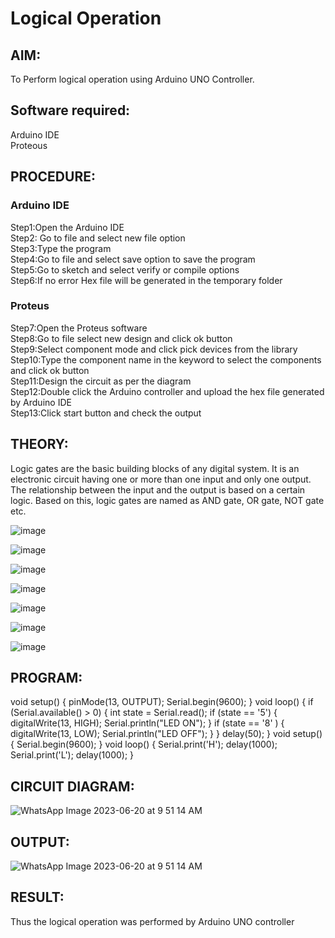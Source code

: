 # Logical Operation

## AIM:

To Perform logical operation using Arduino UNO Controller.

## Software required:

Arduino IDE </br>
Proteous 

## PROCEDURE:
### Arduino IDE
Step1:Open the Arduino IDE </br>
Step2: Go to file and select new file option</br>
Step3:Type the program</br>
Step4:Go to file and select save option to save the program</br>
Step5:Go to sketch and select verify or compile options</br>
Step6:If no error Hex file will be generated in the temporary folder</br>
### Proteus 
Step7:Open the Proteus software</br>
Step8:Go to file select new design and click ok button</br>
Step9:Select component mode and click pick devices from the library</br>
Step10:Type the component name in the keyword to select the components and click ok button</br>
Step11:Design the circuit as per the diagram</br>
Step12:Double click the Arduino controller and upload the hex file generated by Arduino IDE</br>
Step13:Click start button and check the output</br>
## THEORY:
Logic gates are the basic building blocks of any digital system. It is an electronic circuit having one or more than one input and only one output. The relationship between the input and the output is based on a certain logic. Based on this, logic gates are named as AND gate, OR gate, NOT gate etc.

![image](https://user-images.githubusercontent.com/71547910/235332137-a4a37a0e-ddfb-4ca2-82e5-b1565d969413.png)

![image](https://user-images.githubusercontent.com/71547910/235332175-5d9df189-c964-45d1-ad24-e0afe6ff7eea.png)

![image](https://user-images.githubusercontent.com/71547910/235332188-bff0b03e-1b6a-4de6-993b-20497c247f17.png)

![image](https://user-images.githubusercontent.com/71547910/235332203-6bc16144-762e-40e8-ad6d-f76833a7fca4.png)

![image](https://user-images.githubusercontent.com/71547910/235332217-f598b1fb-78b6-497e-9e0e-ee2bb4dbeb71.png)

![image](https://user-images.githubusercontent.com/71547910/235332241-dd9ce66a-0e77-44d9-a699-09bfbd1968ea.png)

![image](https://user-images.githubusercontent.com/71547910/235332254-db13d222-1246-4b57-bbb2-3ab2287ccaa8.png)

## PROGRAM:
void setup() {
pinMode(13, OUTPUT);
Serial.begin(9600);
}
void loop() {
if (Serial.available() > 0) {
int state = Serial.read();
if (state == '5') {
digitalWrite(13, HIGH);
Serial.println("LED ON");
}
if (state == '8' ) {
digitalWrite(13, LOW);
Serial.println("LED OFF");
}
}
delay(50);
}
void setup() {
Serial.begin(9600);
}
void loop() {
Serial.print('H');
delay(1000);
Serial.print('L');
delay(1000);
}


## CIRCUIT DIAGRAM:
![WhatsApp Image 2023-06-20 at 9 51 14 AM](https://github.com/anishkumar-Embedded/Logical-operation/assets/103507677/7d386341-52c9-4276-93fe-b825a920c6c3)



## OUTPUT:
![WhatsApp Image 2023-06-20 at 9 51 14 AM](https://github.com/anishkumar-Embedded/Logical-operation/assets/103507677/a97a5b9d-9e9e-4c91-a2a0-9bafca58ddbb)


## RESULT:

Thus the logical operation was performed by Arduino UNO controller
